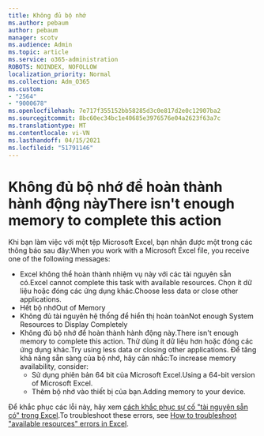 ```yaml
---
title: Không đủ bộ nhớ
ms.author: pebaum
author: pebaum
manager: scotv
ms.audience: Admin
ms.topic: article
ms.service: o365-administration
ROBOTS: NOINDEX, NOFOLLOW
localization_priority: Normal
ms.collection: Adm_O365
ms.custom:
- "2564"
- "9000678"
ms.openlocfilehash: 7e717f355152bb58285d3c0e817d2e0c12907ba2
ms.sourcegitcommit: 8bc60ec34bc1e40685e3976576e04a2623f63a7c
ms.translationtype: MT
ms.contentlocale: vi-VN
ms.lasthandoff: 04/15/2021
ms.locfileid: "51791146"
---
```

# <a name="there-isnt-enough-memory-to-complete-this-action"></a><span data-ttu-id="9fabd-102">Không đủ bộ nhớ để hoàn thành hành động này</span><span class="sxs-lookup"><span data-stu-id="9fabd-102">There isn't enough memory to complete this action</span></span>

<span data-ttu-id="9fabd-103">Khi bạn làm việc với một tệp Microsoft Excel, bạn nhận được một trong các thông báo sau đây:</span><span class="sxs-lookup"><span data-stu-id="9fabd-103">When you work with a Microsoft Excel file, you receive one of the following messages:</span></span>

- <span data-ttu-id="9fabd-104">Excel không thể hoàn thành nhiệm vụ này với các tài nguyên sẵn có.</span><span class="sxs-lookup"><span data-stu-id="9fabd-104">Excel cannot complete this task with available resources.</span></span> <span data-ttu-id="9fabd-105">Chọn ít dữ liệu hoặc đóng các ứng dụng khác.</span><span class="sxs-lookup"><span data-stu-id="9fabd-105">Choose less data or close other applications.</span></span>
- <span data-ttu-id="9fabd-106">Hết bộ nhớ</span><span class="sxs-lookup"><span data-stu-id="9fabd-106">Out of Memory</span></span>
- <span data-ttu-id="9fabd-107">Không đủ tài nguyên hệ thống để hiển thị hoàn toàn</span><span class="sxs-lookup"><span data-stu-id="9fabd-107">Not enough System Resources to Display Completely</span></span>
- <span data-ttu-id="9fabd-108">Không đủ bộ nhớ để hoàn thành hành động này.</span><span class="sxs-lookup"><span data-stu-id="9fabd-108">There isn't enough memory to complete this action.</span></span> <span data-ttu-id="9fabd-109">Thử dùng ít dữ liệu hơn hoặc đóng các ứng dụng khác.</span><span class="sxs-lookup"><span data-stu-id="9fabd-109">Try using less data or closing other applications.</span></span> <span data-ttu-id="9fabd-110">Để tăng khả năng sẵn sàng của bộ nhớ, hãy cân nhắc:</span><span class="sxs-lookup"><span data-stu-id="9fabd-110">To increase memory availability, consider:</span></span> 
    - <span data-ttu-id="9fabd-111">Sử dụng phiên bản 64 bit của Microsoft Excel.</span><span class="sxs-lookup"><span data-stu-id="9fabd-111">Using a 64-bit version of Microsoft Excel.</span></span>
    - <span data-ttu-id="9fabd-112">Thêm bộ nhớ vào thiết bị của bạn.</span><span class="sxs-lookup"><span data-stu-id="9fabd-112">Adding memory to your device.</span></span>

<span data-ttu-id="9fabd-113">Để khắc phục các lỗi này, hãy xem [cách khắc phục sự cố "tài nguyên sẵn có" trong Excel](https://docs.microsoft.com/office/troubleshoot/excel/available-resources-errors).</span><span class="sxs-lookup"><span data-stu-id="9fabd-113">To troubleshoot these errors, see [How to troubleshoot "available resources" errors in Excel](https://docs.microsoft.com/office/troubleshoot/excel/available-resources-errors).</span></span>